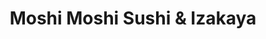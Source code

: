---
layout: place
title: "Moshi Moshi Sushi & Izakaya"
permalink: /washington/seattle/moshi-moshi-sushi-izakaya.html
stateAbbr: WA
stateName: Washington
cityName: Seattle
seo:
  name: "Moshi Moshi Sushi & Izakaya"
  type: Restaurant
  links: http://www.moshimoshiseattle.com/
description: "Moshi Moshi Sushi & Izakaya serves delicious sushi in Seattle, Washington. Try fresh Japanese dishes for a great dining experience. "
place_id: ChIJExxdWsYVkFQR4LcgpT7JVBg
photos:
  - name: >-
      places/ChIJExxdWsYVkFQR4LcgpT7JVBg/photos/AeeoHcKndB1GJyfacKEF6_g9YZEopafkxlewWiovOn8bOh-Y16bcp0OQ-xAprZIGHNuiyzZEocGrCXrMgDsj9CHBxrAd7O5AKh-QV08ZNBeaDCPUASV0yAzRbD1lV5Hi-ocWwwMwrkw_uTeUcGlPd9QnjytrzFNV5ivtcmnhWanSH9nhkwVTQmw1xtoEloQIyKtFFvXKRKhgeKXt4LV4XyCvfxhBZz2w_hxIWKR04c57uRSX0xFdCfasjsKdhmLhsG_AWMbYBzh1yx0zQ90XIo1KX7MwVV3k_Wr2dZkDycIcdts0ZDdObXwNLxnZMc31Y_R7Be3x3OXmCn1LZd5PkGSZBXmPZrRWJylylgnsXoVGeSLCi73HkypTrt8Ix68HJEnT_2c3Z65wHrobM-peiqauriXq1yLSZb67jXmw1VgQ8Oprb8c
    widthPx: 4032
    heightPx: 3024
    authorAttributions:
      - displayName: Jill L.
        uri: https://maps.google.com/maps/contrib/116710797366001839069
        photoUri: >-
          https://lh3.googleusercontent.com/a-/ALV-UjXD_o6wB3vYy7SeJ71fvNPJ2e-PLxIQlMhZHjkuvwTjJIXgshqA=s100-p-k-no-mo
    flagContentUri: >-
      https://www.google.com/local/imagery/report/?cb_client=maps_api_places.places_api&image_key=!1e10!2sCIHM0ogKEICAgICh4vS1-wE&hl=en-US
    googleMapsUri: >-
      https://www.google.com/maps/place//data=!3m4!1e2!3m2!1sCIHM0ogKEICAgICh4vS1-wE!2e10!4m2!3m1!1s0x549015c65a5d1c13:0x1854c93ea520b7e0
  - name: >-
      places/ChIJExxdWsYVkFQR4LcgpT7JVBg/photos/AeeoHcIBd_rNcTu1BCkrpgq0GJNvZhkdND3goitHmDdxo-1qxNGvNEOzz9zNxIgIOPT8it-hL8WTemtD9xnJY1SJjbcsp3nQvOE7orUQm_zbCaqRzBEnVkcKRra2UyEA2k0wLKn3ahHeIhhjwnVwMmnjVn0Ld2-ZooLEwqhcEzV7_6R04GE_K6kNVHmCCKAEx6qNTFZQsGhVPa2J8RdMo0Tz2at5JJr8dBTdEaLJVPysrdWlu8vQqVd4ZhoHxItaZLdqlqOrixpC6mTGV_r9PFKTSsLA-r1BG2htrLQOwWX5OVGdPdGmGJT8JEZZ5ZBlZ1eJA8SsjS0He41NADEGAPdeAa0v1715sfzrJoP-5tGlGLldByMsd6p-sE9kmV3kWxTXhbWhUsOJZ79Y3G3dLkLulTQ2pFiuyzknJQmEhTgXh_hn1v3o
    widthPx: 3669
    heightPx: 2594
    authorAttributions:
      - displayName: Scott Moore
        uri: https://maps.google.com/maps/contrib/113303804247916677567
        photoUri: >-
          https://lh3.googleusercontent.com/a-/ALV-UjWuHIkzG1To6P8G6ktJQaUCCblC_zMPxXjm0HY8lNP2Oz4OWSjb=s100-p-k-no-mo
    flagContentUri: >-
      https://www.google.com/local/imagery/report/?cb_client=maps_api_places.places_api&image_key=!1e10!2sCIHM0ogKEICAgICTs8eBpgE&hl=en-US
    googleMapsUri: >-
      https://www.google.com/maps/place//data=!3m4!1e2!3m2!1sCIHM0ogKEICAgICTs8eBpgE!2e10!4m2!3m1!1s0x549015c65a5d1c13:0x1854c93ea520b7e0
  - name: >-
      places/ChIJExxdWsYVkFQR4LcgpT7JVBg/photos/AeeoHcIRiGp8x_z7hCLTn2knp_eaXxCGo0ajUFNl_vhzkHXSc0uDOeR8LDOVikwgfFa3T-QWMr-9vNMb6II-Rp3fBRtvoFLZIjr5iQvpve2BJgI3jwvNamyke-aFg-sKExzAEOVR9I78uQtTv7lNdvpsdiqyrKUhnNuDFkZeIRqTPoelsxUjpdrurNv42iag78NTwbvrPML8Har1XMw_kwgElpBrx_NtIW9iYZsW2tWQk8AFU6ubQ4w7FoEjPIHBdnjCjTHlHT7WV4jkW0v-lDodQuTDAq2spKGAiDt9jEVgmUm8B2frW1QMw7tz6DHRYYOi6sPRYFQmyE6i6bRBNrU--WvZFg1O8PAroXTj0iK5g0jK3xxUV2MOyxTh3ogd1afMudYsiJsWuhbIMTguBmS6Zno9YRQYJgMdQoMWfj-qcSO6hg
    widthPx: 4800
    heightPx: 3600
    authorAttributions:
      - displayName: Alena Z
        uri: https://maps.google.com/maps/contrib/103240778358278252237
        photoUri: >-
          https://lh3.googleusercontent.com/a-/ALV-UjXg_msKJyZ8WyZzZI9XY-jOEDZgyrxJLqryLZEbmmQZQC6kRnqqhg=s100-p-k-no-mo
    flagContentUri: >-
      https://www.google.com/local/imagery/report/?cb_client=maps_api_places.places_api&image_key=!1e10!2sCIHM0ogKEICAgIC71_j2HA&hl=en-US
    googleMapsUri: >-
      https://www.google.com/maps/place//data=!3m4!1e2!3m2!1sCIHM0ogKEICAgIC71_j2HA!2e10!4m2!3m1!1s0x549015c65a5d1c13:0x1854c93ea520b7e0
  - name: >-
      places/ChIJExxdWsYVkFQR4LcgpT7JVBg/photos/AeeoHcIF7LdfpQVR3co-ZCj-UGn4k4obUnskUAnbuYVObIivATeYxVFKpwnTj1vGTlRa4mr51qHVShyQT4sONMTB9NcLIhXZz6O3P5lmSfNYzJ_O9FIcvTNaKHUuyEc3QEIMxQwFRK-E5YlqmtDW6D01c6kXJlAufAEGJdkx_J6BrX6r8vg-x_42sAQFyPq3XF1nl-zxOJgFhDDOg72A04C76jzuL29WbAGo-EX3CRFRevh9XvHqJz4jQ29EK7h9NnF6u_IzSdiIonRJQgG1A2WwiH1KQqVnZuwpxBiv13oYe52bzKKreV5XkwOao-ClY5S4Wy7aUAphPZd9-CKc2Cx5RUFdPPyyvhuKyzcl-_sTYIb_jE2qWfTl76HtZ8zGgVxeo2k08vJ1x6Ycffu7JHP_Klui3imp-KPSOBflsOsrj7mdxA
    widthPx: 3827
    heightPx: 2870
    authorAttributions:
      - displayName: Jason Chan
        uri: https://maps.google.com/maps/contrib/100646748096938948035
        photoUri: >-
          https://lh3.googleusercontent.com/a-/ALV-UjXVMt10zPsV1f0mNdih8CNuh1RqVvU8HB7XYXCuQVoS6Ui4KwwmSw=s100-p-k-no-mo
    flagContentUri: >-
      https://www.google.com/local/imagery/report/?cb_client=maps_api_places.places_api&image_key=!1e10!2sCIHM0ogKEICAgIDO49iaDQ&hl=en-US
    googleMapsUri: >-
      https://www.google.com/maps/place//data=!3m4!1e2!3m2!1sCIHM0ogKEICAgIDO49iaDQ!2e10!4m2!3m1!1s0x549015c65a5d1c13:0x1854c93ea520b7e0
  - name: >-
      places/ChIJExxdWsYVkFQR4LcgpT7JVBg/photos/AeeoHcIBWxOmaTy--NQ7w2yPSRomPzKHhr03IA0plU9euZcLdMg0mt3f0T2nfY6Rqn2GvuAwPI1BPQBhifAiW3nHyT897vox1ciAyjCrGlBBBDcKowNxYTo0swHfyTq7MtznupTumyn7QJsc7qzydiFwqCBYB9XlSCyRvDOFHVochpzUJY-57KMGShXFVSnCs6cT0Cg2PMmcnsA8LSND_MlUYDtI1jQwL_eeuf-M1Dqe8Vi8Bbb6NWiPdbubR2oGqW0oAoXpA6b2ZHlNZEcsza3J0iuBnvLiC-E5W0weZQbkcSGwmFmIvytHBGJ5BWsIA9L8MM5eAyuTzShF6_VJ64QX9aIOiwBJxScJz9VkdJVwAf69waozOBKWnHCndq3zPwJ9eSN_qEaKPXi_KZ4M0dmidiipHOcvlQOvwGf10y84ndjU4w
    widthPx: 3600
    heightPx: 4800
    authorAttributions:
      - displayName: Lauren Forster
        uri: https://maps.google.com/maps/contrib/113541684466930939517
        photoUri: >-
          https://lh3.googleusercontent.com/a/ACg8ocJvSFr6P533ZxPUXwRjCbAVIzi-O_G51sSQE-ErsjjUhyg2TJg=s100-p-k-no-mo
    flagContentUri: >-
      https://www.google.com/local/imagery/report/?cb_client=maps_api_places.places_api&image_key=!1e10!2sCIHM0ogKEICAgMDg3PjpLw&hl=en-US
    googleMapsUri: >-
      https://www.google.com/maps/place//data=!3m4!1e2!3m2!1sCIHM0ogKEICAgMDg3PjpLw!2e10!4m2!3m1!1s0x549015c65a5d1c13:0x1854c93ea520b7e0
  - name: >-
      places/ChIJExxdWsYVkFQR4LcgpT7JVBg/photos/AeeoHcLx7yS8IyzGwoR1MpgUBV0EcH_cvV52TkBGNAhEEHbPLUFJgVIyeHa2pzf3FwS5eXpseWYZgnGz467XPnCUswqB7S7EUyNObJ2dwZLJ6A06Vp3VooNJAB-Wh5bjNW7LZRtxXqG59bUQyb1Tj_gGRBkxcTl37W7vEGI4F6D1jg0zipfEYKSF4QqtX9xaI5NlAlX6alUgDvnZOb_dKmWuRt7Jwy0_-TccK3uyz2RbdFrgMS5SfyJrE1UOgKXC6ZKssAfVtP5MrVvuf7_1syAEAprwGRQxmKt5MPD2q2h6ipwb7sM_ciExMH9qpN94-phZBGhDEobpH86Dj5ushQcelxf6X8iwIWjXWd-Jod8ZVU1iQ3GbhrR-wBACjLtN4NIrlk1CYRGtj_yYleGw81RxAIbFVUaPEQplsqXw6WJrRK7MMg
    widthPx: 4032
    heightPx: 3024
    authorAttributions:
      - displayName: Jason Chan
        uri: https://maps.google.com/maps/contrib/100646748096938948035
        photoUri: >-
          https://lh3.googleusercontent.com/a-/ALV-UjXVMt10zPsV1f0mNdih8CNuh1RqVvU8HB7XYXCuQVoS6Ui4KwwmSw=s100-p-k-no-mo
    flagContentUri: >-
      https://www.google.com/local/imagery/report/?cb_client=maps_api_places.places_api&image_key=!1e10!2sCIHM0ogKEICAgIDL_aiYMQ&hl=en-US
    googleMapsUri: >-
      https://www.google.com/maps/place//data=!3m4!1e2!3m2!1sCIHM0ogKEICAgIDL_aiYMQ!2e10!4m2!3m1!1s0x549015c65a5d1c13:0x1854c93ea520b7e0
  - name: >-
      places/ChIJExxdWsYVkFQR4LcgpT7JVBg/photos/AeeoHcKZrk_VdT1GN9616Ib2O5f26ngSqK1WPu313U7wDV7MDDaJTdDM23EWCNZgHYcvJZAcxPEeVwjrwWBQ4ckeqxdL8p9Ct5SOOdFP4XS_54VJj8zQ9ux7iagKSra72DMkpdOA7z9V5r1f_2UDP2dF9MKZsNg2kK6TS3KzE8nslViNMgkMvPVE9E6rQPVQbKE6FluD3oqn9QbWKaHztB2ELPmecVSVfPYsZBYR8Un_kbLsENrDgHX1Yyxdu0uV0u-mskklggIoQ_6nwa_MP5Gl7xY1vrx8KJjepyZL46909vq23ZGbod-7mQx_PTqAmY3dg0FYmY33AZwyrE21-zfASu9pea0Pn0eM7ryadkYPqqj5jerS-DpKSo51ixWV9eb4L20SRYqMCVyq6XPi7cqZMvlIA8y6-H5V3PJlvVL0qJSFu7o3
    widthPx: 3024
    heightPx: 4032
    authorAttributions:
      - displayName: Jesse A.
        uri: https://maps.google.com/maps/contrib/106475015141353739689
        photoUri: >-
          https://lh3.googleusercontent.com/a/ACg8ocKi2h3ArqgU_TYCKhB265HkgDHtTiZdy-WZwZpaips_tWOYQIIZ=s100-p-k-no-mo
    flagContentUri: >-
      https://www.google.com/local/imagery/report/?cb_client=maps_api_places.places_api&image_key=!1e10!2sCIHM0ogKEICAgIDvkOHJ0gE&hl=en-US
    googleMapsUri: >-
      https://www.google.com/maps/place//data=!3m4!1e2!3m2!1sCIHM0ogKEICAgIDvkOHJ0gE!2e10!4m2!3m1!1s0x549015c65a5d1c13:0x1854c93ea520b7e0
  - name: >-
      places/ChIJExxdWsYVkFQR4LcgpT7JVBg/photos/AeeoHcJFdOd-CMugouEYROXrRU8aVL1es612MsiFUOv8YJT029xt20UccCV7LWxPmAjnZsNordv1Byr-kpZs15nn2UMGRR_W9aJ7484CttI-pArOS1yZBDUYBjXOoZHQPwv0sDhiQCoDbGyrCH5ZFEihnWtVAENwYO7325n4hrIH_-OV_52tSP7jkdmUg1xDR6q5mw-gzS1AkEcvx9xLtx9Oc0eUBKK3oqcCvq1fQ5m6elg3Bk-WMUPho579zS0uiYwIG1qPD3QNWXJiwA0GE6So_N-oyGto5dEKHsLimAp94F-eaQmtEunNJRWuAKcaaaXQrjQakDh9p0vs7jP64mYKrXdRNjS7zbuONmzdk6D0fRx7FX9K0rsxuf2suIdNSdNYbmTP6Yl_hlSljsGuP6GNqkRzGd4LpgSrOQyxtwMc9NYFKSCW
    widthPx: 4032
    heightPx: 3024
    authorAttributions:
      - displayName: Alena Z
        uri: https://maps.google.com/maps/contrib/103240778358278252237
        photoUri: >-
          https://lh3.googleusercontent.com/a-/ALV-UjXg_msKJyZ8WyZzZI9XY-jOEDZgyrxJLqryLZEbmmQZQC6kRnqqhg=s100-p-k-no-mo
    flagContentUri: >-
      https://www.google.com/local/imagery/report/?cb_client=maps_api_places.places_api&image_key=!1e10!2sCIHM0ogKEICAgIC71_j27AE&hl=en-US
    googleMapsUri: >-
      https://www.google.com/maps/place//data=!3m4!1e2!3m2!1sCIHM0ogKEICAgIC71_j27AE!2e10!4m2!3m1!1s0x549015c65a5d1c13:0x1854c93ea520b7e0
  - name: >-
      places/ChIJExxdWsYVkFQR4LcgpT7JVBg/photos/AeeoHcJtTwA74R6Vq85nyMFlwTPmM2qMVjevD5hZ9oFfxidcjFinuKHCRToRtbS27coz-pYDnC8Q2qA3RG4QQF9kqjOGd6kidOf3WmZt8zfb2tNkLclis8xAKrUHAxV6EIfJNWsWumlJvsX_asSDmhD52U7VrDdnzSQFjBoJ_Nn7FuidbnSMO7w6slLiSGrmFR3rp94v62i6Qbx5CBxqbzUWg0A4ZxLLJkXMSlYgiisPp6CUE0utSezizqanEDELl3mYlOXW_a8lljiCOt4J60rBtJGUpzfnhWaTAw871spouTpRyZcnvPcYB4g-geH3NYIivkjlJGnxuR5MxT-IoZmfq-RUHinltmK9WWmlytHV5wUR03MdWPOkdkiG_rJU97OmAXkUveU8enEq7Hyl3Y6sI7YrStEI2d4DRwzhvbYDBRbJPw
    widthPx: 3024
    heightPx: 4032
    authorAttributions:
      - displayName: Tristan Ingold
        uri: https://maps.google.com/maps/contrib/103192069261527640805
        photoUri: >-
          https://lh3.googleusercontent.com/a-/ALV-UjXg5XFHjJsC0bhk52hsYUvlOmLvaXf9KsKobwebxyWw-geiL8de=s100-p-k-no-mo
    flagContentUri: >-
      https://www.google.com/local/imagery/report/?cb_client=maps_api_places.places_api&image_key=!1e10!2sCIHM0ogKEICAgICT0tuwPw&hl=en-US
    googleMapsUri: >-
      https://www.google.com/maps/place//data=!3m4!1e2!3m2!1sCIHM0ogKEICAgICT0tuwPw!2e10!4m2!3m1!1s0x549015c65a5d1c13:0x1854c93ea520b7e0
  - name: >-
      places/ChIJExxdWsYVkFQR4LcgpT7JVBg/photos/AeeoHcIvad3p73SF3cOHjOogRmSHT63NbE4AKoRMOBqQjANzgZm-orgC4q4GZVXih7aaiuHzXRgMXkVW1xTPHybTQHGcSZIpXI_FPmwkDzIkbIEmsuBDFTnQcteVEDp1j1X9FAypShhAuYW-wvmctCek8LOVP3zHDKGxU45EzhqYP-Q8hHzlfM3TwMJDXBSslqw3efKeL0yyBaDnI8lmzh-ETKejLWCUzgBglCnTN77MplrMMXlo9fGtsDhNwsA09sS2dYEZcEYVnLPdnjultShRp2pJ2tmHFDPWeSjZFIFkd-FvAsi6McEPG0lhj3qPehLyMV38hnf6EKSqOWlOMlSmJOlZ-CuIuTDSsTOMwA3yr_TMg6TPab2cA5FBnB1wCBeJn3hY5HWbggnualEvNXKqrBX7uCTfOcZpD8HhhA8pwUkiZQOZ
    widthPx: 3024
    heightPx: 4032
    authorAttributions:
      - displayName: Kaela Jiron
        uri: https://maps.google.com/maps/contrib/110414681577138716033
        photoUri: >-
          https://lh3.googleusercontent.com/a-/ALV-UjUzyORQ5UUaPnGfKDcyD5ZgFp5hGoNkyLK5bsCFPVtuyRgQsY-I=s100-p-k-no-mo
    flagContentUri: >-
      https://www.google.com/local/imagery/report/?cb_client=maps_api_places.places_api&image_key=!1e10!2sCIHM0ogKEICAgIDDytyJrAE&hl=en-US
    googleMapsUri: >-
      https://www.google.com/maps/place//data=!3m4!1e2!3m2!1sCIHM0ogKEICAgIDDytyJrAE!2e10!4m2!3m1!1s0x549015c65a5d1c13:0x1854c93ea520b7e0
address: 5324 Ballard Ave NW, Seattle, WA 98107, USA
street: 5324 Ballard Ave NW
city: Seattle
state: WA
zip: '98107'
country: USA
neighborhood: Adams
latitude: '47.667070'
longitude: '-122.383683'
accessibility_options:
  wheelchairAccessibleEntrance: true
  wheelchairAccessibleRestroom: true
  wheelchairAccessibleSeating: true
business_status: OPERATIONAL
name: Moshi Moshi Sushi & Izakaya
google_maps_links:
  directionsUri: >-
    https://www.google.com/maps/dir//''/data=!4m7!4m6!1m1!4e2!1m2!1m1!1s0x549015c65a5d1c13:0x1854c93ea520b7e0!3e0
  placeUri: https://maps.google.com/?cid=1753247425849505760
  writeAReviewUri: >-
    https://www.google.com/maps/place//data=!4m3!3m2!1s0x549015c65a5d1c13:0x1854c93ea520b7e0!12e1
  reviewsUri: >-
    https://www.google.com/maps/place//data=!4m4!3m3!1s0x549015c65a5d1c13:0x1854c93ea520b7e0!9m1!1b1
  photosUri: >-
    https://www.google.com/maps/place//data=!4m3!3m2!1s0x549015c65a5d1c13:0x1854c93ea520b7e0!10e5
primary_type: Japanese Restaurant
opening_hours:
  regular: null
  current: null
secondary_opening_hours:
  regular:
    weekdayDescriptions: null
    type: null
  current:
    weekdayDescriptions: null
    type: null
phone: (206) 971-7424
price_level: PRICE_LEVEL_MODERATE
price_range: $30 &ndash; $50
rating: '4.4'
rating_count: 761
website: http://www.moshimoshiseattle.com/
reviews: null
parking_options: null
payment_options: null
allow_dogs: null
curbside_pickup: null
delivery: null
dine_in: null
good_for_children: null
good_for_groups: null
good_for_sports: null
live_music: null
menu_for_children: null
outdoor_seating: null
reservable: null
restroom: null
serves_beer: null
serves_breakfast: null
serves_brunch: null
serves_cocktails: null
serves_coffee: null
serves_dinner: null
serves_dessert: null
serves_lunch: null
serves_vegetarian_food: null
serves_wine: null
takeout: null
summary: null

---
